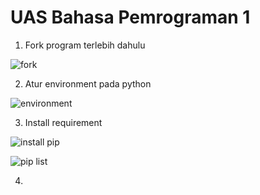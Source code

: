 # UAS Bahasa Pemrograman 1

1. Fork program terlebih dahulu

![fork](https://user-images.githubusercontent.com/43899109/56073652-e56a2e80-5dd1-11e9-9df8-47d9ae64e08a.jpg)

2. Atur environment pada python

![environment](https://user-images.githubusercontent.com/43899109/56073649-e3a06b00-5dd1-11e9-9cf9-e2ba1178c1bb.jpg)

3. Install requirement


![install pip](https://user-images.githubusercontent.com/43899109/56073650-e4390180-5dd1-11e9-8d7a-309e9368ec43.jpg)


![pip list](https://user-images.githubusercontent.com/43899109/56073651-e4d19800-5dd1-11e9-9121-8f9c2deb8a29.jpg)

4. 




